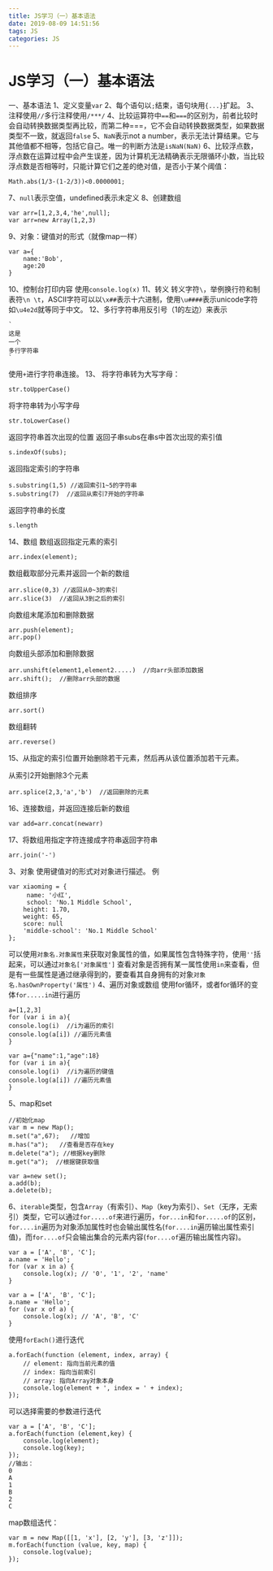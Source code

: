 ```yaml
---
title: JS学习（一）基本语法
date: 2019-08-09 14:51:56
tags: JS
categories: JS
---
```

# JS学习（一）基本语法
一、基本语法
1、定义变量`var`
2、每个语句以`;`结束，语句块用`{...}`扩起。
3、注释使用`//`多行注释使用`/***/`
4、比较运算符中`==`和`===`的区别为，前者比较时会自动转换数据类型再比较，而第二种===，它不会自动转换数据类型，如果数据类型不一致，就返回`false`
5、`NaN`表示not a number，表示无法计算结果。它与其他值都不相等，包括它自己。唯一的判断方法是`isNaN(NaN)`
6、比较浮点数，浮点数在运算过程中会产生误差，因为计算机无法精确表示无限循环小数，当比较浮点数是否相等时，只能计算它们之差的绝对值，是否小于某个阈值：

```
Math.abs(1/3-(1-2/3))<0.0000001;
```
7、`null`表示空值，undefined表示未定义
8、创建数组

```
var arr=[1,2,3,4,'he',null];
var arr=new Array(1,2,3)
```
9、对象：键值对的形式（就像map一样）

```
var a={
    name:'Bob',
    age:20
}
```
10、控制台打印内容
使用`console.log(x)`
11、转义
转义字符`\`，举例换行符和制表符`\n \t`，ASCII字符可以以`\x##`表示十六进制，使用`\u####`表示unicode字符如`\u4e2d`就等同于中文。
12、多行字符串用反引号（1的左边）来表示

```
`
这是
一个
多行字符串
`
```
使用`+`进行字符串连接。
13、
将字符串转为大写字母：

```
str.toUpperCase()
```
将字符串转为小写字母

```
str.toLowerCase()
```
返回字符串首次出现的位置
返回子串subs在串s中首次出现的索引值
```
s.indexOf(subs);
```
返回指定索引的字符串

```
s.substring(1,5) //返回索引1~5的字符串
s.substring(7)  //返回从索引7开始的字符串
```
返回字符串的长度

```
s.length
```
14、数组
数组返回指定元素的索引
```
arr.index(element);
```
数组截取部分元素并返回一个新的数组

```
arr.slice(0,3) //返回从0~3的索引
arr.slice(3)  //返回从3到之后的索引
```
向数组末尾添加和删除数据

```
arr.push(element);
arr.pop()
```
向数组头部添加和删除数据

```
arr.unshift(element1,element2.....)  //向arr头部添加数据
arr.shift();  //删除arr头部的数据
```
数组排序

```
arr.sort()
```
数组翻转

```
arr.reverse()
```
15、从指定的索引位置开始删除若干元素，然后再从该位置添加若干元素。

从索引2开始删除3个元素
```
arr.splice(2,3,'a','b')  //返回删除的元素
```
16、连接数组，并返回连接后新的数组

```
var add=arr.concat(newarr)
```
17、将数组用指定字符连接成字符串返回字符串

```
arr.join('-')
```
3、对象
使用键值对的形式对对象进行描述。
例

```
var xiaoming = {
     name: '小红',
     school: 'No.1 Middle School',
    height: 1.70,
    weight: 65,
    score: null
    'middle-school': 'No.1 Middle School'
};
```
可以使用`对象名.对象属性`来获取对象属性的值，如果属性包含特殊字符，使用`''`括起来，可以通过`对象名['对象属性']`
查看对象是否拥有某一属性使用`in`来查看，但是有一些属性是通过继承得到的，要查看其自身拥有的对象`对象名.hasOwnProperty('属性')`
4、遍历对象或数组
使用for循环，或者for循环的变体`for.....in`进行遍历

```
a=[1,2,3]
for (var i in a){
console.log(i)  //i为遍历的索引
console.log(a[i]) //遍历元素值
}
```

```
var a={"name":1,"age":18}
for (var i in a){
console.log(i)  //i为遍历的键值
console.log(a[i]) //遍历元素值
}
```
5、map和set

```
//初始化map
var m = new Map();
m.set("a",67);   //增加
m.has("a");   //查看是否存在key
m.delete("a"); //根据key删除
m.get("a");  //根据键获取值
```

```
var a=new set();
a.add(b);
a.delete(b);
```
6、`iterable`类型，包含`Array`（有索引）、`Map`（key为索引）、`Set`（无序，无索引）类型，它可以通过`for.....of`来进行遍历，`for...in`和`for.....of`的区别，`for....in`遍历为对象添加属性时也会输出属性名(`for....in`遍历输出属性索引值)，而`for....of`只会输出集合的元素内容(`for....of`遍历输出属性内容)。

```
var a = ['A', 'B', 'C'];
a.name = 'Hello';
for (var x in a) {
    console.log(x); // '0', '1', '2', 'name'
}
```

```
var a = ['A', 'B', 'C'];
a.name = 'Hello';
for (var x of a) {
    console.log(x); // 'A', 'B', 'C'
}
```
使用`forEach()`进行迭代

```
a.forEach(function (element, index, array) {
    // element: 指向当前元素的值
    // index: 指向当前索引
    // array: 指向Array对象本身
    console.log(element + ', index = ' + index);
});
```
可以选择需要的参数进行迭代
```
var a = ['A', 'B', 'C'];
a.forEach(function (element,key) {
    console.log(element);
    console.log(key);
});
//输出：
0
A
1
B
2
C
```
map数组迭代：

```
var m = new Map([[1, 'x'], [2, 'y'], [3, 'z']]);
m.forEach(function (value, key, map) {
    console.log(value);
});
```
